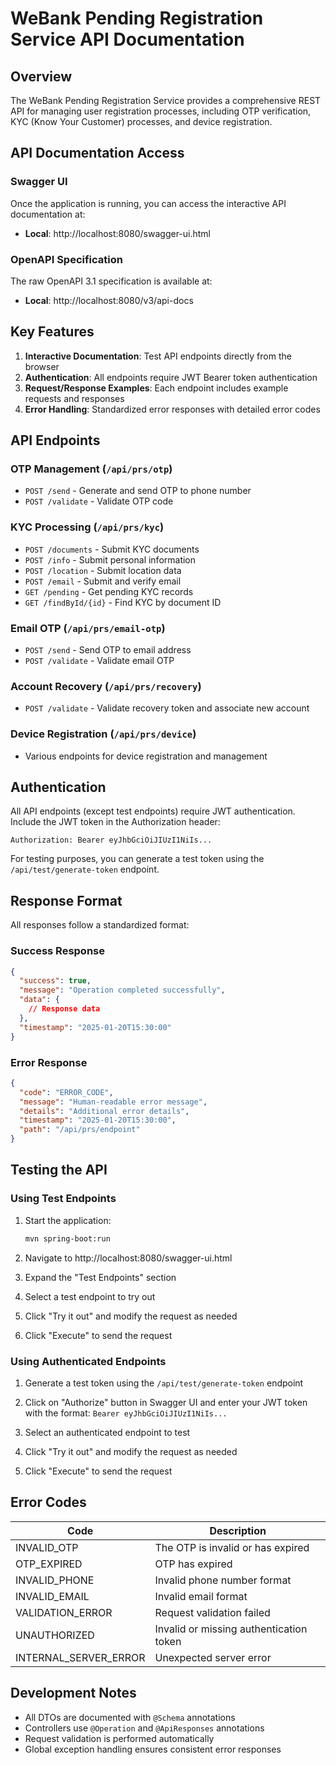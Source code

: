 # WeBank Pending Registration Service API Documentation

## Overview

The WeBank Pending Registration Service provides a comprehensive REST API for managing user registration processes, including OTP verification, KYC (Know Your Customer) processes, and device registration.

## API Documentation Access

### Swagger UI
Once the application is running, you can access the interactive API documentation at:
- **Local**: http://localhost:8080/swagger-ui.html

### OpenAPI Specification
The raw OpenAPI 3.1 specification is available at:
- **Local**: http://localhost:8080/v3/api-docs

## Key Features

1. **Interactive Documentation**: Test API endpoints directly from the browser
2. **Authentication**: All endpoints require JWT Bearer token authentication
3. **Request/Response Examples**: Each endpoint includes example requests and responses
4. **Error Handling**: Standardized error responses with detailed error codes

## API Endpoints

### OTP Management (`/api/prs/otp`)
- `POST /send` - Generate and send OTP to phone number
- `POST /validate` - Validate OTP code

### KYC Processing (`/api/prs/kyc`)
- `POST /documents` - Submit KYC documents
- `POST /info` - Submit personal information
- `POST /location` - Submit location data
- `POST /email` - Submit and verify email
- `GET /pending` - Get pending KYC records
- `GET /findById/{id}` - Find KYC by document ID

### Email OTP (`/api/prs/email-otp`)
- `POST /send` - Send OTP to email address
- `POST /validate` - Validate email OTP

### Account Recovery (`/api/prs/recovery`)
- `POST /validate` - Validate recovery token and associate new account

### Device Registration (`/api/prs/device`)
- Various endpoints for device registration and management


## Authentication

All API endpoints (except test endpoints) require JWT authentication. Include the JWT token in the Authorization header:

```
Authorization: Bearer eyJhbGciOiJIUzI1NiIs...
```

For testing purposes, you can generate a test token using the `/api/test/generate-token` endpoint.

## Response Format

All responses follow a standardized format:

### Success Response
```json
{
  "success": true,
  "message": "Operation completed successfully",
  "data": {
    // Response data
  },
  "timestamp": "2025-01-20T15:30:00"
}
```

### Error Response
```json
{
  "code": "ERROR_CODE",
  "message": "Human-readable error message",
  "details": "Additional error details",
  "timestamp": "2025-01-20T15:30:00",
  "path": "/api/prs/endpoint"
}
```

## Testing the API

### Using Test Endpoints
1. Start the application:
   ```bash
   mvn spring-boot:run
   ```

2. Navigate to http://localhost:8080/swagger-ui.html

3. Expand the "Test Endpoints" section

4. Select a test endpoint to try out

5. Click "Try it out" and modify the request as needed

6. Click "Execute" to send the request

### Using Authenticated Endpoints
1. Generate a test token using the `/api/test/generate-token` endpoint

2. Click on "Authorize" button in Swagger UI and enter your JWT token with the format: `Bearer eyJhbGciOiJIUzI1NiIs...`

3. Select an authenticated endpoint to test

4. Click "Try it out" and modify the request as needed

5. Click "Execute" to send the request

## Error Codes

| Code | Description |
|------|-------------|
| INVALID_OTP | The OTP is invalid or has expired |
| OTP_EXPIRED | OTP has expired |
| INVALID_PHONE | Invalid phone number format |
| INVALID_EMAIL | Invalid email format |
| VALIDATION_ERROR | Request validation failed |
| UNAUTHORIZED | Invalid or missing authentication token |
| INTERNAL_SERVER_ERROR | Unexpected server error |

## Development Notes

- All DTOs are documented with `@Schema` annotations
- Controllers use `@Operation` and `@ApiResponses` annotations
- Request validation is performed automatically
- Global exception handling ensures consistent error responses